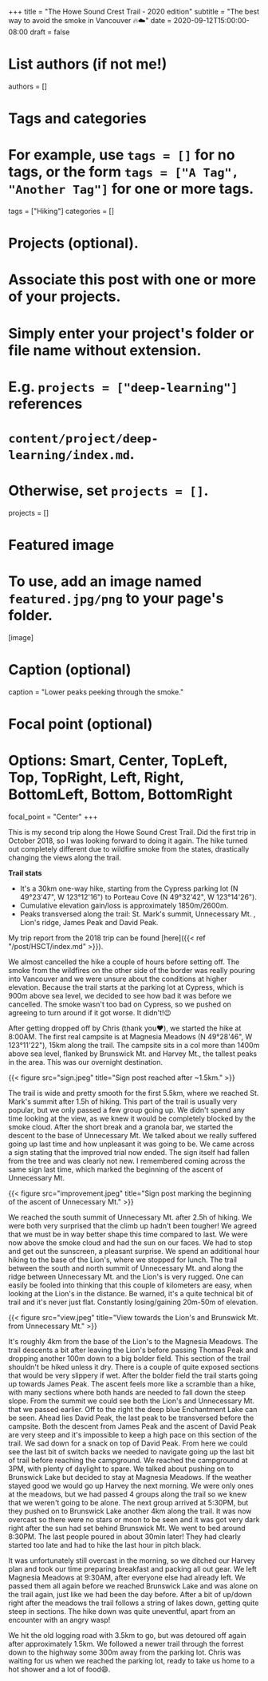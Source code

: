 +++
title = "The Howe Sound Crest Trail - 2020 edition"
subtitle = "The best way to avoid the smoke in Vancouver :fire::cloud:"
date = 2020-09-12T15:00:00-08:00
draft = false

# List authors (if not me!)
authors = []

# Tags and categories
# For example, use `tags = []` for no tags, or the form `tags = ["A Tag", "Another Tag"]` for one or more tags.
tags = ["Hiking"]
categories = []

# Projects (optional).
#   Associate this post with one or more of your projects.
#   Simply enter your project's folder or file name without extension.
#   E.g. `projects = ["deep-learning"]` references
#   `content/project/deep-learning/index.md`.
#   Otherwise, set `projects = []`.
projects = []

# Featured image
# To use, add an image named `featured.jpg/png` to your page's folder.
[image]
  # Caption (optional)
  caption = "Lower peaks peeking through the smoke."

  # Focal point (optional)
  # Options: Smart, Center, TopLeft, Top, TopRight, Left, Right, BottomLeft, Bottom, BottomRight
  focal_point = "Center"
+++

This is my second trip along the Howe Sound Crest Trail. Did the first trip in October 2018, so I was looking forward to doing it again. The hike turned out completely different due to wildfire smoke from the states, drastically changing the views along the trail.

**Trail stats**

- It's a 30km one-way hike, starting from the Cypress parking lot (N 49°23'47", W 123°12'16") to Porteau Cove (N 49°32'42", W 123°14'26").
- Cumulative elevation gain/loss is approximately 1850m/2600m.
- Peaks transversed along the trail: St. Mark's summit, Unnecessary Mt. , Lion's ridge, James Peak and David Peak.

My trip report from the 2018 trip can be found [here]({{< ref "/post/HSCT/index.md" >}}).

We almost cancelled the hike a couple of hours before setting off. The smoke from the wildfires on the other side of the border was really pouring into Vancouver and we were unsure about the conditions at higher elevation. Because the trail starts at the parking lot at Cypress, which is 900m above sea level, we decided to see how bad it was before we cancelled. The smoke wasn't too bad on Cypress, so we pushed on agreeing to turn around if it got worse. It didn't!:wink:

After getting dropped off by Chris (thank you:heart:), we started the hike at 8:00AM. The first real campsite is at Magnesia Meadows (N 49°28'46", W 123°11'22"), 15km along the trail. The campsite sits in a col more than 1400m above sea level, flanked by Brunswick Mt. and Harvey Mt., the tallest peaks in the area. This was our overnight destination.

{{< figure src="sign.jpeg" title="Sign post reached after ~1.5km." >}}

The trail is wide and pretty smooth for the first 5.5km, where we reached St. Mark's summit after 1.5h of hiking. This part of the trail is usually very popular, but we only passed a few group going up. We didn't spend any time looking at the view, as we knew it would be completely blocked by the smoke cloud. After the short break and a granola bar, we started the descent to the base of Unnecessary Mt. We talked about we really suffered going up last time and how unpleasant it was going to be. We came across a sign stating that the improved trial now ended. The sign itself had fallen from the tree and was clearly not new. I remembered coming across the same sign last time, which marked the beginning of the ascent of Unnecessary Mt.

{{< figure src="improvement.jpeg" title="Sign post marking the beginning of the ascent of Unnecessary Mt." >}}

We reached the south summit of Unnecessary Mt. after 2.5h of hiking. We were both very surprised that the climb up hadn't been tougher! We agreed that we must be in way better shape this time compared to last. We were now above the smoke cloud and had the sun on our faces. We had to stop and get out the sunscreen, a pleasant surprise. We spend an additional hour hiking to the base of the Lion's, where we stopped for lunch. The trail between the south and north summit of Unnecessary Mt. and along the ridge between Unnecessary Mt. and the Lion's is very rugged. One can easily be fooled into thinking that this couple of kilometers are easy, when looking at the Lion's in the distance. Be warned, it's a quite technical bit of trail and it's never just flat. Constantly losing/gaining 20m-50m of elevation.

{{< figure src="view.jpeg" title="View towards the Lion's and Brunswick Mt. from Unnecessary Mt." >}}

It's roughly 4km from the base of the Lion's to the Magnesia Meadows. The trail descents a bit after leaving the Lion's before passing Thomas Peak and dropping another 100m down to a big bolder field. This section of the trail shouldn't be hiked unless it dry. There is a couple of quite exposed sections that would be very slippery if wet. After the bolder field the trail starts going up towards James Peak. The ascent feels more like a scramble than a hike, with many sections where both hands are needed to fall down the steep slope. From the summit we could see both the Lion's and Unnecessary Mt. that we passed earlier. Off to the right the deep blue Enchantment Lake can be seen. Ahead lies David Peak, the last peak to be transversed before the campsite. Both the descent from James Peak and the ascent of David Peak are very steep and it's impossible to keep a high pace on this section of the trail. We sad down for a snack on top of David Peak. From here we could see the last bit of switch backs we needed to navigate going up the last bit of trail before reaching the campground. We reached the campground at 3PM, with plenty of daylight to spare. We talked about pushing on to Brunswick Lake but decided to stay at Magnesia Meadows. If the weather stayed good we would go up Harvey the next morning. We were only ones at the meadows, but we had passed 4 groups along the trail so we knew that we weren't going to be alone. The next group arrived at 5:30PM, but they pushed on to Brunswick Lake another 4km along the trail.
It was now overcast so there were no stars or moon to be seen and it was got very dark right after the sun had set behind Brunswick Mt. We went to bed around 8:30PM. The last people poured in about 30min later! They had clearly started too late and had to hike the last hour in pitch black.

It was unfortunately still overcast in the morning, so we ditched our Harvey plan and took our time preparing breakfast and packing all out gear. We left Magnesia Meadows at 9:30AM, after everyone else had already left. We passed them all again before we reached Brunswick Lake and was alone on the trail again, just like we had been the day before. After a bit of up/down right after the meadows the trail follows a string of lakes down, getting quite steep in sections. The hike down was quite uneventful, apart from an encounter with an angry wasp!

We hit the old logging road with 3.5km to go, but was detoured off again after approximately 1.5km. We followed a newer trail through the forrest down to the highway some 300m away from the parking lot. Chris was waiting for us when we reached the parking lot, ready to take us home to a hot shower and a lot of food:smile:.
